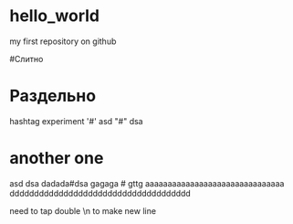 # hello_world
my first repository on github

#Слитно
# Раздельно

hashtag experiment
'#' asd
"#" dsa

# another one
asd
dsa
dadada#dsa
gagaga # gttg aaaaaaaaaaaaaaaaaaaaaaaaaaaaaaa
ddddddddddddddddddddddddddddddddddddd

need to tap double \n to make new line

